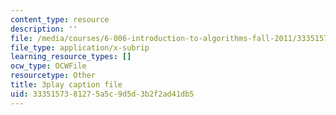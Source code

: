 ```yaml
---
content_type: resource
description: ''
file: /media/courses/6-006-introduction-to-algorithms-fall-2011/3335157381275a5c9d5d3b2f2ad41db5_PptQgy89cN8.vtt
file_type: application/x-subrip
learning_resource_types: []
ocw_type: OCWFile
resourcetype: Other
title: 3play caption file
uid: 33351573-8127-5a5c-9d5d-3b2f2ad41db5
---
```

